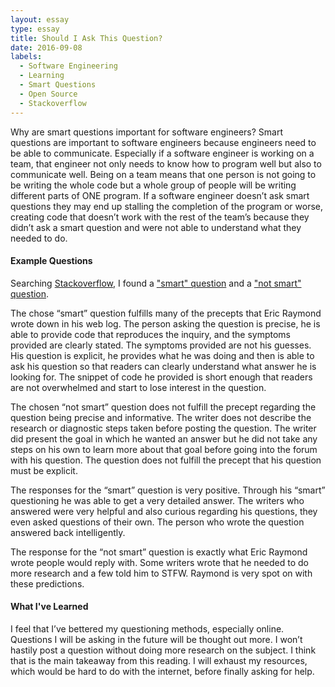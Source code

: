 ```yaml
---
layout: essay
type: essay
title: Should I Ask This Question?
date: 2016-09-08
labels:
  - Software Engineering
  - Learning
  - Smart Questions
  - Open Source
  - Stackoverflow
---
```


Why are smart questions important for software engineers?  Smart questions are important to software engineers because engineers need to be able to communicate.  Especially if a software engineer is working on a team, that engineer not only needs to know how to program well but also to communicate well.  Being on a team means that one person is not going to be writing the whole code but a whole group of people will be writing different parts of ONE program.  If a software engineer doesn’t ask smart questions they may end up stalling the completion of the program or worse, creating code that doesn’t work with the rest of the team’s because they didn’t ask a smart question and were not able to understand what they needed to do.

<h4>Example Questions</h4>

Searching [Stackoverflow](http://stackoverflow.com), I found a ["smart" question](http://stackoverflow.com/questions/34147515/is-operator-behaves-unexpectedly-with-non-cached-integers) and a ["not smart" question](http://stackoverflow.com/questions/5457044/is-there-a-data-integrity-test-software/5457197#5457197).

The chose “smart” question fulfills many of the precepts that Eric Raymond wrote down in his web log.  The person asking the question is precise, he is able to provide code that reproduces the inquiry, and the symptoms provided are clearly stated.  The symptoms provided are not his guesses.  His question is explicit, he provides what he was doing and then is able to ask his question so that readers can clearly understand what answer he is looking for.  The snippet of code he provided is short enough that readers are not overwhelmed and start to lose interest in the question.

The chosen “not smart” question does not fulfill the precept regarding the question being precise and informative.  The writer does not describe the research or diagnostic steps taken before posting the question.  The writer did present the goal in which he wanted an answer but he did not take any steps on his own to learn more about that goal before going into the forum with his question.  The question does not fulfill the precept that his question must be explicit.

The responses for the “smart” question is very positive.  Through his “smart” questioning he was able to get a very detailed answer.  The writers who answered were very helpful and also curious regarding his questions, they even asked questions of their own.  The person who wrote the question answered back intelligently.

The response for the “not smart” question is exactly what Eric Raymond wrote people would reply with.  Some writers wrote that he needed to do more research and a few told him to STFW.  Raymond is very spot on with these predictions.

<h4>What I've Learned</h4>

I feel that I’ve bettered my questioning methods, especially online.  Questions I will be asking in the future will be thought out more.  I won’t hastily post a question without doing more research on the subject.  I think that is the main takeaway from this reading.  I will exhaust my resources, which would be hard to do with the internet, before finally asking for help.
